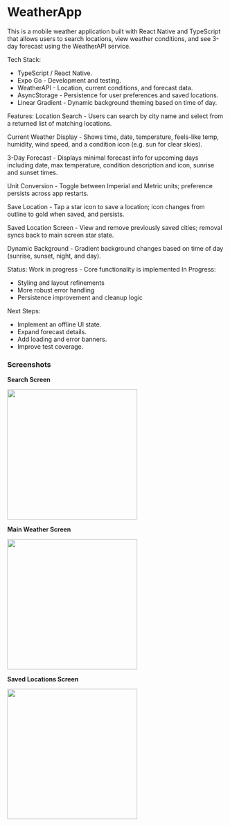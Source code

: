 # WeatherApp
This is a mobile weather application built with React Native and TypeScript that allows users to search locations, view weather conditions, and see 3-day forecast using the WeatherAPI service.  

Tech Stack:
- TypeScript / React Native.
- Expo Go - Development and testing.
- WeatherAPI - Location, current conditions, and forecast data.
- AsyncStorage - Persistence for user preferences and saved locations.
- Linear Gradient - Dynamic background theming based on time of day.

Features: 
Location Search - Users can search by city name and select from a returned list of matching locations.

Current Weather Display - Shows time, date, temperature, feels-like temp, humidity, wind speed, and a condition icon (e.g. sun for clear skies).

3-Day Forecast - Displays minimal forecast info for upcoming days including date, max temperature, condition description and icon, sunrise and sunset times.

Unit Conversion - Toggle between Imperial and Metric units; preference persists across app restarts. 

Save Location - Tap a star icon to save a location; icon changes from outline to gold when saved, and persists.

Saved Location Screen - View and remove previously saved cities; removal syncs back to main screen star state.

Dynamic Background - Gradient background changes based on time of day (sunrise, sunset, night, and day).

Status: Work in progress - Core functionality is implemented
In Progress: 
- Styling and layout refinements
- More robust error handling
- Persistence improvement and cleanup logic

Next Steps:
- Implement an offline UI state.
- Expand forecast details.
- Add loading and error banners.
- Improve test coverage.

### Screenshots
**Search Screen**

<img width="300" src="https://github.com/user-attachments/assets/e6ab5dc5-24fd-4ce8-b6d3-12f0ec176863" />  

**Main Weather Screen**

<img width="300" src="https://github.com/user-attachments/assets/555ffd12-dbcc-4737-aa33-d6ef3741bff9" />

**Saved Locations Screen**

<img width="300" src="https://github.com/user-attachments/assets/44010823-7952-4f0c-8bb8-9c9664a7ff89" />


